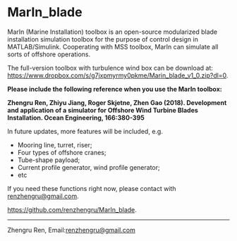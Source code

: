 # MarIn_blade
MarIn (Marine Installation) toolbox is an open-source modularized blade installation simulation toolbox for the purpose of control design in MATLAB/Simulink. Cooperating with MSS toolbox, MarIn can simulate all sorts of offshore operations.

The full-version toolbox with turbulence wind box can be download at:
<https://www.dropbox.com/s/g7jxpmyrmy0pkme/Marin_blade_v1_0.zip?dl=0>.


**Please include the following reference when you use the MarIn toolbox:**

**Zhengru Ren, Zhiyu Jiang, Roger Skjetne, Zhen Gao (2018). Development and application of a simulator for Offshore Wind Turbine Blades Installation. Ocean Engineering, 166:380-395**

In future updates, more features will be included, e.g.
* Mooring line, turret, riser;
* Four types of offshore cranes;
* Tube-shape payload;
* Current profile generator, wind profile generator;
* etc

If you need these functions right now, please contact with <renzhengru@gmail.com>.



<https://github.com/renzhengru/MarIn_blade>.

---------------------------------------------------
Zhengru Ren, Email:renzhengru@gmail.com
